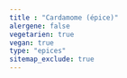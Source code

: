 ```yaml
---
title : "Cardamome (épice)"
alergene: false
vegetarien: true
vegan: true
type: "epices"
sitemap_exclude: true
--- 
```

